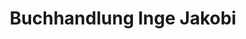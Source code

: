 ---
title: "Buchhandlung Inge Jakobi"
url: /frankenberg-eder/buchhandlung-inge-jakobi/
shop: Bücher
---